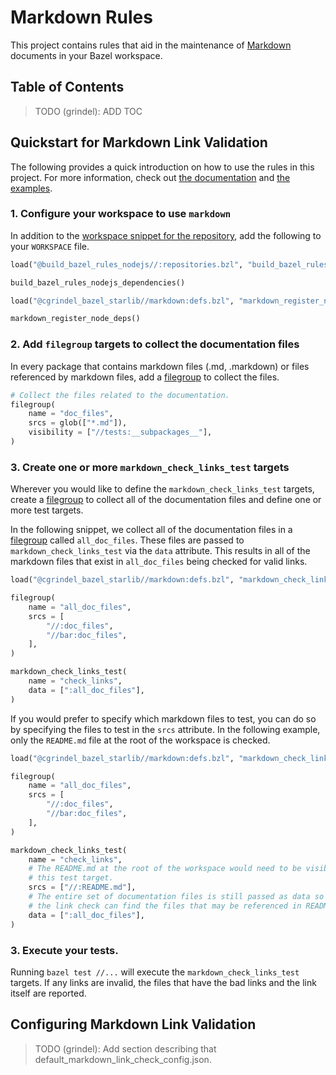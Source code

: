 # Markdown Rules

This project contains rules that aid in the maintenance of
[Markdown](https://www.markdownguide.org/) documents in your Bazel workspace.


## Table of Contents

> TODO (grindel): ADD TOC


## Quickstart for Markdown Link Validation

The following provides a quick introduction on how to use the rules in this project. For more
information, check out [the documentation](/doc/markdown/) and [the examples](/examples/markdown/).


### 1. Configure your workspace to use `markdown`

In addition to the [workspace snippet for the repository](/README.md#workspace-configuration), add
the following to your `WORKSPACE` file. 

```python
load("@build_bazel_rules_nodejs//:repositories.bzl", "build_bazel_rules_nodejs_dependencies")

build_bazel_rules_nodejs_dependencies()

load("@cgrindel_bazel_starlib//markdown:defs.bzl", "markdown_register_node_deps")

markdown_register_node_deps()
```


### 2. Add `filegroup` targets to collect the documentation files

In every package that contains markdown files (.md, .markdown) or files referenced by markdown
files, add a [filegroup](https://docs.bazel.build/versions/main/be/general.html#filegroup) to
collect the files.

```python
# Collect the files related to the documentation.
filegroup(
    name = "doc_files",
    srcs = glob(["*.md"]),
    visibility = ["//tests:__subpackages__"],
)
```

### 3. Create one or more `markdown_check_links_test` targets

Wherever you would like to define the `markdown_check_links_test` targets, create a
[filegroup](https://docs.bazel.build/versions/main/be/general.html#filegroup) to collect all of the
documentation files and define one or more test targets.

In the following snippet, we collect all of the documentation files in a
[filegroup](https://docs.bazel.build/versions/main/be/general.html#filegroup) called
`all_doc_files`. These files are passed to `markdown_check_links_test` via the `data` attribute.
This results in all of the markdown files that exist in `all_doc_files` being checked for valid
links.

```python
load("@cgrindel_bazel_starlib//markdown:defs.bzl", "markdown_check_links_test")

filegroup(
    name = "all_doc_files",
    srcs = [
        "//:doc_files",
        "//bar:doc_files",
    ],
)

markdown_check_links_test(
    name = "check_links",
    data = [":all_doc_files"],
)
```

If you would prefer to specify which markdown files to test, you can do so by specifying the files
to test in the `srcs` attribute. In the following example, only the `README.md` file at the root of
the workspace is checked.

```python
load("@cgrindel_bazel_starlib//markdown:defs.bzl", "markdown_check_links_test")

filegroup(
    name = "all_doc_files",
    srcs = [
        "//:doc_files",
        "//bar:doc_files",
    ],
)

markdown_check_links_test(
    name = "check_links",
    # The README.md at the root of the workspace would need to be visible to 
    # this test target.
    srcs = ["//:README.md"],
    # The entire set of documentation files is still passed as data so that 
    # the link check can find the files that may be referenced in README.md.
    data = [":all_doc_files"],
)
```


### 3. Execute your tests.

Running `bazel test //...` will execute the `markdown_check_links_test` targets. If any links are
invalid, the files that have the bad links and the link itself are reported.


## Configuring Markdown Link Validation

> TODO (grindel): Add section describing that default_markdown_link_check_config.json.
